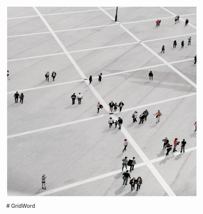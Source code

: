 <p align="center">
  <img src="https://github.com/AlexisRodriguezCS/GridWord/blob/main/Images/GridWorld.jpg?raw=true" alt="alt text" width="500" height="500">
</p>
# GridWord
